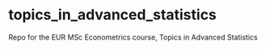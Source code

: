 # topics_in_advanced_statistics
Repo for the EUR MSc Econometrics course, Topics in Advanced Statistics
